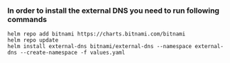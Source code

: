 ### In order to install the external DNS you need to run following commands

```
helm repo add bitnami https://charts.bitnami.com/bitnami
helm repo update
helm install external-dns bitnami/external-dns --namespace external-dns --create-namespace -f values.yaml
```
